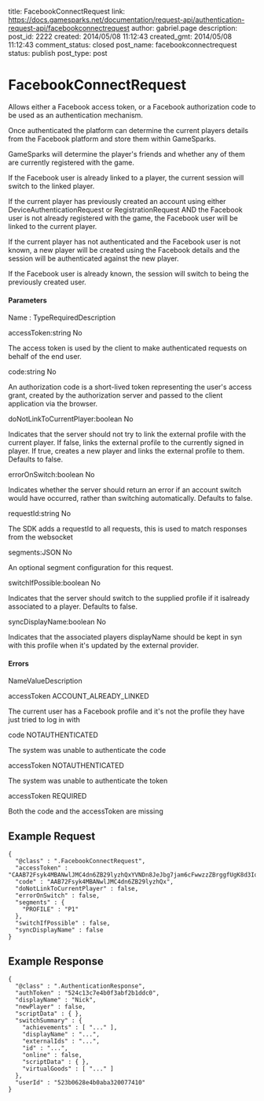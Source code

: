 title: FacebookConnectRequest
link: https://docs.gamesparks.net/documentation/request-api/authentication-request-api/facebookconnectrequest
author: gabriel.page
description: 
post_id: 2222
created: 2014/05/08 11:12:43
created_gmt: 2014/05/08 11:12:43
comment_status: closed
post_name: facebookconnectrequest
status: publish
post_type: post

<!--Allows either a Facebook access token, or a Facebook authorization code to be used as an authentication mechanism. -->

# FacebookConnectRequest

Allows either a Facebook access token, or a Facebook authorization code to be used as an authentication mechanism.

Once authenticated the platform can determine the current players details from the Facebook platform and store them within GameSparks.

GameSparks will determine the player's friends and whether any of them are currently registered with the game.

If the Facebook user is already linked to a player, the current session will switch to the linked player.

If the current player has previously created an account using either DeviceAuthenticationRequest or RegistrationRequest AND the Facebook user is not already registered with the game, the Facebook user will be linked to the current player.

If the current player has not authenticated and the Facebook user is not known, a new player will be created using the Facebook details and the session will be authenticated against the new player.

If the Facebook user is already known, the session will switch to being the previously created user.

#### Parameters

Name : TypeRequiredDescription

accessToken:string
No

The access token is used by the client to make authenticated requests on behalf of the end user.

code:string
No

An authorization code is a short-lived token representing the user's access grant, created by the authorization server and passed to the client application via the browser.

doNotLinkToCurrentPlayer:boolean
No

Indicates that the server should not try to link the external profile with the current player. If false, links the external profile to the currently signed in player. If true, creates a new player and links the external profile to them. Defaults to false.

errorOnSwitch:boolean
No

Indicates whether the server should return an error if an account switch would have occurred, rather than switching automatically. Defaults to false.

requestId:string
No

The SDK adds a requestId to all requests, this is used to match responses from the websocket

segments:JSON
No

An optional segment configuration for this request.

switchIfPossible:boolean
No

Indicates that the server should switch to the supplied profile if it isalready associated to a player. Defaults to false.

syncDisplayName:boolean
No

Indicates that the associated players displayName should be kept in syn with this profile when it's updated by the external provider.

#### Errors

NameValueDescription

accessToken
ACCOUNT_ALREADY_LINKED

The current user has a Facebook profile and it's not the profile they have just tried to log in with

code
NOTAUTHENTICATED

The system was unable to authenticate the code

accessToken
NOTAUTHENTICATED

The system was unable to authenticate the token

accessToken
REQUIRED

Both the code and the accessToken are missing

  


## Example Request
    
    
    {
      "@class" : ".FacebookConnectRequest",
      "accessToken" : "CAAB72Fsyk4MBANwlJMC4dn6ZB29lyzhQxYVNDn8JeJbg7jam6cFwwzzZBrggfUgK8d3Iov5AXdkkN1Bo8XptwM77pZCYd59ZAEe33ZCDrfq9Rll5PszQ1sUUqK3PaxTkp0pezb1YWBAZCZBcdbzn9ECE963lCG3Hmpp3jZAhhOpIuyOqNhkp788cSS8F1wSOQjkZD",
      "code" : "AAB72Fsyk4MBANwlJMC4dn6ZB29lyzhQx",
      "doNotLinkToCurrentPlayer" : false,
      "errorOnSwitch" : false,
      "segments" : {
        "PROFILE" : "P1"
      },
      "switchIfPossible" : false,
      "syncDisplayName" : false
    }

## Example Response
    
    
    {
      "@class" : ".AuthenticationResponse",
      "authToken" : "524c13c7e4b0f3abf2b1ddc0",
      "displayName" : "Nick",
      "newPlayer" : false,
      "scriptData" : { },
      "switchSummary" : {
        "achievements" : [ "..." ],
        "displayName" : "...",
        "externalIds" : "...",
        "id" : "...",
        "online" : false,
        "scriptData" : { },
        "virtualGoods" : [ "..." ]
      },
      "userId" : "523b0628e4b0aba320077410"
    }